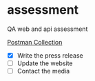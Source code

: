 # assessment
QA web and api assessment

[Postman Collection](https://www.postman.com/busimakunga/workspace/petstore/collection/27404455-26d2d82e-0b52-4fc1-b661-2fb9b1dd012b?action=share&creator=27404455)

- [x] Write the press release
- [ ] Update the website
- [ ] Contact the media
